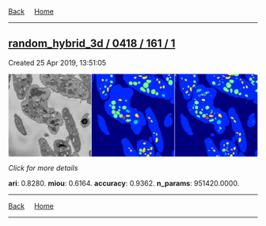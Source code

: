 
[Back](..)&nbsp;&nbsp;&nbsp;&nbsp;&nbsp;[Home](https://leapmanlab.github.io/snapshots)

---

<div class="summary"><a href="1"><h2>random_hybrid_3d / 0418 / 161 / 1</h2></a><p>Created 25 Apr 2019, 13:51:05
</p><a href="1"><img src="1/media/summary.png" align="center"></a><p>
<i>Click for more details</i>
</p></div>

**ari**: 0.8280. **miou**: 0.6164. **accuracy**: 0.9362. **n_params**: 951420.0000. 

---

[Back](..)&nbsp;&nbsp;&nbsp;&nbsp;&nbsp;[Home](https://leapmanlab.github.io/snapshots)

---